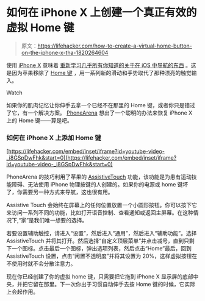# 如何在 iPhone X 上创建一个真正有效的虚拟 Home 键

> 原文：<https://lifehacker.com/how-to-create-a-virtual-home-button-on-the-iphone-x-tha-1820264604>

使用 [iPhone X](https://lifehacker.com/what-do-you-like-or-hate-about-iphone-x-1820179520) 意味着 [重新学习几乎所有你知道的关于在 iOS 中导航的东西](https://lifehacker.com/iphone-x-tips-and-tricks-you-need-to-know-right-now-1820086402) 。这是因为苹果移除了 [Home 键](https://lifehacker.com/use-this-hidden-feature-when-your-iphones-buttons-are-b-1819959579) ，用一系列新的滑动和手势取代了那种漂亮的触觉输入。

Watch

如果你的肌肉记忆让你伸手去拿一个已经不在那里的 Home 键，或者你只是错过了它，有一个解决方案。 [PhoneArena](https://www.phonearena.com/news/How-to-bring-back-the-home-button-on-your-iPhone-X_id99632) 想出了一个聪明的办法来恢复 iPhone X 上的 Home 键——算是吧。

### 如何在 iPhone X 上添加 Home 键

 [https://lifehacker.com/embed/inset/iframe?id=youtube-video-_i8GSpDwFhk&start=0](https://lifehacker.com/embed/inset/iframe?id=youtube-video-_i8GSpDwFhk&start=0) 

PhoneArena 的技巧利用了苹果的 [AssistiveTouch](https://lifehacker.com/the-secret-powers-hidden-in-your-iphones-accessibility-816886743) 功能，该功能是为患有运动技能障碍、无法使用 iPhone 物理按键的人创建的。如果你的电源或 home 键坏了，你需要另一种方式来导航，这也很有用。

Assistive Touch 会始终在屏幕上的任何位置放置一个小圆形按钮。你可以按下它来访问一系列不同的功能，比如打开语音控制、查看通知或返回主屏幕。在这种情况下,“家”是我们唯一想要的选择。

若要设置辅助触控，请进入“设置”，然后进入“通用”，然后进入“辅助功能”。选择 AssistiveTouch 并将其打开。然后选择“自定义顶层菜单”并点击减号，直到只剩下一个图标。点击最后一个图标，弹出选项列表，然后点击“Home”最后，回到 AssistiveTouch 设置，点击“闲置不透明度”并将其设置为 20%，这样虚拟按钮在不使用时就不会分散注意力。

现在你已经创建了你的虚拟 home 键，只需要把它拖到 iPhone X 显示屏的底部中央，并把它留在那里。下一次你出于习惯自动伸手去按 Home 键的时候，它实际上会起作用。